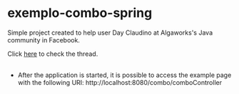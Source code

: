 # exemplo-combo-spring
<p>Simple project created to help user Day Claudino at Algaworks's Java community in Facebook.</p>
Click <a href="https://www.facebook.com/groups/1467881680180826/permalink/1688791508089841/">here</a> to check the thread.
<br/><br/>

- After the application is started, it is possible to access the example page with the following URI: http://localhost:8080/combo/comboController

